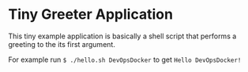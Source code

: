# Tiny Greeter Application
This tiny example application is basically a shell script that performs a greeting to the its first argument.

For example run `$ ./hello.sh DevOpsDocker` to get `Hello DevOpsDocker!`
